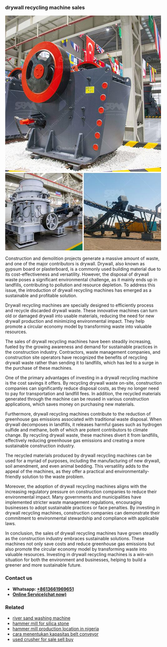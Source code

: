 <h3>drywall recycling machine sales</h3><img src='1708589484.jpg' alt=''><p>Construction and demolition projects generate a massive amount of waste, and one of the major contributors is drywall. Drywall, also known as gypsum board or plasterboard, is a commonly used building material due to its cost-effectiveness and versatility. However, the disposal of drywall waste poses a significant environmental challenge, as it mainly ends up in landfills, contributing to pollution and resource depletion. To address this issue, the introduction of drywall recycling machines has emerged as a sustainable and profitable solution.</p><p>Drywall recycling machines are specially designed to efficiently process and recycle discarded drywall waste. These innovative machines can turn old or damaged drywall into usable materials, reducing the need for new drywall production and minimizing environmental impact. They help promote a circular economy model by transforming waste into valuable resources.</p><p>The sales of drywall recycling machines have been steadily increasing, fueled by the growing awareness and demand for sustainable practices in the construction industry. Contractors, waste management companies, and construction site operators have recognized the benefits of recycling drywall waste rather than sending it to landfills, which has led to a surge in the purchase of these machines.</p><p>One of the primary advantages of investing in a drywall recycling machine is the cost savings it offers. By recycling drywall waste on-site, construction companies can significantly reduce disposal costs, as they no longer need to pay for transportation and landfill fees. In addition, the recycled materials generated through the machine can be reused in various construction applications, which saves money on purchasing new materials.</p><p>Furthermore, drywall recycling machines contribute to the reduction of greenhouse gas emissions associated with traditional waste disposal. When drywall decomposes in landfills, it releases harmful gases such as hydrogen sulfide and methane, both of which are potent contributors to climate change. By recycling drywall waste, these machines divert it from landfills, effectively reducing greenhouse gas emissions and creating a more sustainable construction industry.</p><p>The recycled materials produced by drywall recycling machines can be used for a myriad of purposes, including the manufacturing of new drywall, soil amendment, and even animal bedding. This versatility adds to the appeal of the machines, as they offer a practical and environmentally-friendly solution to the waste problem.</p><p>Moreover, the adoption of drywall recycling machines aligns with the increasing regulatory pressure on construction companies to reduce their environmental impact. Many governments and municipalities have implemented stricter waste management regulations, encouraging businesses to adopt sustainable practices or face penalties. By investing in drywall recycling machines, construction companies can demonstrate their commitment to environmental stewardship and compliance with applicable laws.</p><p>In conclusion, the sales of drywall recycling machines have grown steadily as the construction industry embraces sustainable solutions. These machines not only save costs and reduce greenhouse gas emissions but also promote the circular economy model by transforming waste into valuable resources. Investing in drywall recycling machines is a win-win situation for both the environment and businesses, helping to build a greener and more sustainable future.</p><h3>Contact us</h3><ul><li><strong>Whatsapp:&nbsp;<a href="https://wa.me/8613661969651">+8613661969651</a></strong></li><li><a href="https://swt.shibang-china.com/?git&amp;zhl&amp;drywall recycling machine sales"><strong>Online Service(chat now)</strong></a></li></ul><h3>Related</h3><ul><li><a href='river sand washing machine.md'>river sand washing machine</a></li><li><a href='hammer mill for silica stone.md'>hammer mill for silica stone</a></li><li><a href='hammer mill production location in nigeria.md'>hammer mill production location in nigeria</a></li><li><a href='cara menentukan kapasitas belt conveyor.md'>cara menentukan kapasitas belt conveyor</a></li><li><a href='used crusher for sale sell buy.md'>used crusher for sale sell buy</a></li></ul>